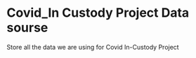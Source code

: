# Covid_In Custody Project Data sourse
Store all the data we are using for Covid In-Custody Project

